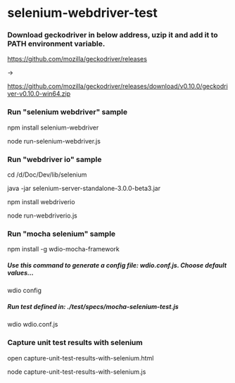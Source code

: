 # selenium-webdriver-test

### Download geckodriver in below address, uzip it and add it to PATH environment variable. 

https://github.com/mozilla/geckodriver/releases

-> 

https://github.com/mozilla/geckodriver/releases/download/v0.10.0/geckodriver-v0.10.0-win64.zip

### Run "selenium webdriver" sample

npm install selenium-webdriver

node run-selenium-webdriver.js

### Run "webdriver io" sample

cd /d/Doc/Dev/lib/selenium

java -jar selenium-server-standalone-3.0.0-beta3.jar

npm install webdriverio

node run-webdriverio.js

### Run "mocha selenium" sample

npm install -g wdio-mocha-framework

##### Use this command to generate a config file: wdio.conf.js. Choose default values... 
wdio config

##### Run test defined in: ./test/specs/mocha-selenium-test.js
wdio wdio.conf.js

### Capture unit test results with selenium

open capture-unit-test-results-with-selenium.html

node capture-unit-test-results-with-selenium.js